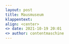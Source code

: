 ```yaml
---
layout: post
title: Mausmuseum
klappentext:
align: <center>
<> date: 2021-10-19 20:01
<> author: contentmaschine
---
```



<object data="../Mausmuseum.pdf" width="750" height="900" type='application/pdf'></object>